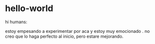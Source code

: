 # hello-world

hi  humans:

estoy empesando a experimentar por aca  y estoy muy emocionado .
no creo que lo haga perfecto al inicio, pero estare mejorando.
